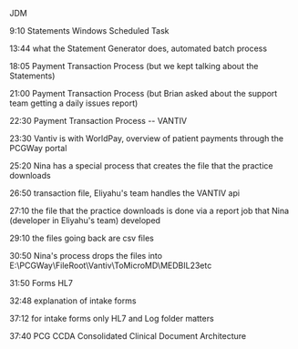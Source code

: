 JDM

9:10 Statements Windows Scheduled Task

13:44 what the Statement Generator does, automated batch process

18:05 Payment Transaction Process (but we kept talking about the Statements)

21:00 Payment Transaction Process (but Brian asked about the support team getting a daily issues report)

22:30 Payment Transaction Process -- VANTIV

23:30 Vantiv is with WorldPay, overview of patient payments through the PCGWay portal

25:20 Nina has a special process that creates the file that the practice downloads

26:50 transaction file, Eliyahu's team handles the VANTIV api

27:10 the file that the practice downloads is done via a report job that Nina (developer in Eliyahu's team) developed

29:10 the files going back are csv files

30:50 Nina's process drops the files into E:\PCGWay\FileRoot\Vantiv\ToMicroMD\MEDBIL23etc

31:50 Forms HL7

32:48 explanation of intake forms

37:12 for intake forms only HL7 and Log folder matters

37:40 PCG CCDA Consolidated Clinical Document Architecture

